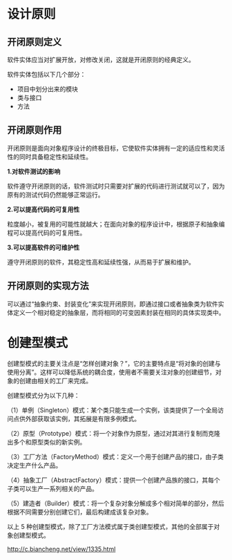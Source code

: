 # 设计原则
## 开闭原则定义
软件实体应当对扩展开放，对修改关闭，这就是开闭原则的经典定义。  

软件实体包括以下几个部分：
- 项目中划分出来的模块
- 类与接口
- 方法

## 开闭原则作用
开闭原则是面向对象程序设计的终极目标，它使软件实体拥有一定的适应性和灵活性的同时具备稳定性和延续性。  

**1.对软件测试的影响**  

软件遵守开闭原则的话，软件测试时只需要对扩展的代码进行测试就可以了，因为原有的测试代码仍然能够正常运行。

**2.可以提高代码的可复用性**

粒度越小，被复用的可能性就越大；在面向对象的程序设计中，根据原子和抽象编程可以提高代码的可复用性。


**3.可以提高软件的可维护性**

遵守开闭原则的软件，其稳定性高和延续性强，从而易于扩展和维护。

## 开闭原则的实现方法

可以通过“抽象约束、封装变化”来实现开闭原则，即通过接口或者抽象类为软件实体定义一个相对稳定的抽象层，而将相同的可变因素封装在相同的具体实现类中。





# 创建型模式
创建型模式的主要关注点是“怎样创建对象？”，它的主要特点是“将对象的创建与使用分离”。这样可以降低系统的耦合度，使用者不需要关注对象的创建细节，对象的创建由相关的工厂来完成。

创建型模式分为以下几种：

（1）单例（Singleton）模式：某个类只能生成一个实例，该类提供了一个全局访问点供外部获取该实例，其拓展是有限多例模式。

（2）原型（Prototype）模式：将一个对象作为原型，通过对其进行复制而克隆出多个和原型类似的新实例。

（3）工厂方法（FactoryMethod）模式：定义一个用于创建产品的接口，由子类决定生产什么产品。

（4）抽象工厂（AbstractFactory）模式：提供一个创建产品族的接口，其每个子类可以生产一系列相关的产品。

（5）建造者（Builder）模式：将一个复杂对象分解成多个相对简单的部分，然后根据不同需要分别创建它们，最后构建成该复杂对象。

以上 5 种创建型模式，除了工厂方法模式属于类创建型模式，其他的全部属于对象创建型模式。

http://c.biancheng.net/view/1335.html

